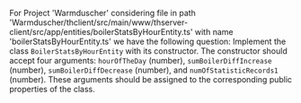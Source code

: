 For Project 'Warmduscher' considering file in path 'Warmduscher/thclient/src/main/www/thserver-client/src/app/entities/boilerStatsByHourEntity.ts' with name 'boilerStatsByHourEntity.ts' we have the following question: 
Implement the class `BoilerStatsByHourEntity` with its constructor. The constructor should accept four arguments: `hourOfTheDay` (number), `sumBoilerDiffIncrease` (number), `sumBoilerDiffDecrease` (number), and `numOfStatisticRecords1` (number). These arguments should be assigned to the corresponding public properties of the class.